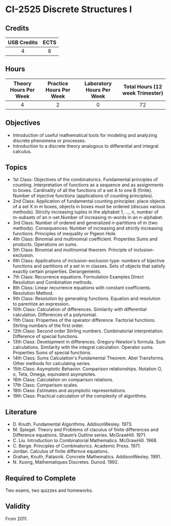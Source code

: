 # CI-2525 Discrete Structures I

## Credits

| USB Credits | ECTS |
|:-----------:|:----:|
|      4      |   8  |

## Hours

| Theory Hours Per Week | Practice Hours Per Week | Laboratory Hours Per Week | Total Hours (12 week Trimester) |
|:---------------------:|:-----------------------:|:-------------------------:|:-------------------------------:|
|           4           |            2            |             0             |                72               |

## Objectives

* Introduction of useful mathematical tools for modeling and analyzing discrete phenomena or processes.
* Introduction to a discrete theory analogous to differential and integral calculus.

## Topics

* 1st Class: Objectives of the combinatorics. Fundamental principles of counting. Interpretation of functions as a sequence and as assignments to boxes. Cardinality of all the functions of a set A to one B (finite). Number of injective functions (applications of counting principles).
* 2nd Class: Application of fundamental counting principles: place objects of a set X in m boxes, objects in boxes must be ordered (discuss various methods). Strictly increasing tuples in the alphabet 1, ..., n, number of m-subsets of an n-set.Number of increasing m-words in an n-alphabet.
* 3rd Class: Number of ordered and generalized n-partitions of m (two methods). Consequences: Number of increasing and strictly increasing functions. Principles of inequality or Pigeon Hole.
* 4th Class: Binomial and multinomial coefficient. Properties Sums and products. Operations on sums.
* 5th Class: Binomial and multinomial theorem. Principle of inclusion-exclusion.
* 6th Class: Applications of inclusion-exclusion type: numbers of bijective functions and partitions of a set in m classes. Sets of objects that satisfy exactly certain properties. Derangements.
* 7th Class: Recurrence equations. Formulation Examples Direct Resolution and Combination methods.
* 8th Class: Linear recurrence equations with constant coefficients. Resolution Method.
* 9th Class: Resolution by generating functions. Equation and resolution to parentize an expression.
* 10th Class: Calculation of differences. Similarity with differential calculation. Differences of a polynomial.
* 11th Class: Properties of the operator difference. Factorial functions. Stirling numbers of the first order.
* 12th Class: Second order Stirling numbers. Combinatorial interpretation. Difference of special functions.
* 13th Class: Development in differences. Gregory-Newton's formula. Sum calculations. Similarity with the integral calculation. Operator sums. Properties Sums of special functions.
* 14th Class: Sums Calculation's Fundamental Theorem. Abel Transforms. Other methods for calculating series.
* 15th Class: Asymptotic Behavior. Comparison relationships. Notation O, o, Teta, Omega, equivalent asymptotes.
* 16th Class: Calculation on comparison relations.
* 17th Class: Comparison scales.
* 18th Class: Estimates and asymptotic representations.
* 19th Class: Practical calculation of the complexity of algorithms.

## Literature

* D. Knuth. Fundamental Algorithms. AddisonWesley. 1973.
* M. Spiegel. Theory and Problems of claculus of finite differences and Difference equations. Shaum’s Outline series. McGrawHill. 1971.
* C. Liu. Introduction to Combinatorial Mathematics. McGrawHill. 1968.
* C. Berge. Principles of Combinatorics. Academic Press. 1971.
* Jordan. Calculus of finite differnce equations.
* Grahan, Knuth, Patasnik. Concrete Mathematics. AddisonWesley. 1991.
* N. Xuong, Mathematiques Discretes. Dunod. 1992.

## Required to Complete

Two exams, two quizzes and homeworks.

## Validity

From 2011.
